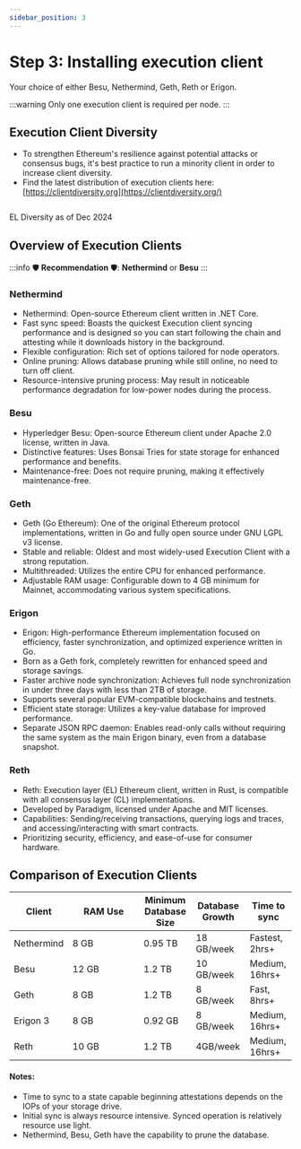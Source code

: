 ```yaml
---
sidebar_position: 3
---
```


# Step 3: Installing execution client

Your choice of either Besu, Nethermind, Geth, Reth or Erigon.

:::warning
Only one execution client is required per node.
:::

## **Execution Client Diversity**

* To strengthen Ethereum's resilience against potential attacks or consensus bugs, it's best practice to run a minority client in order to increase client diversity.
* Find the latest distribution of execution clients here: [https://clientdiversity.org](https://clientdiversity.org/)

<img src="/img/EL.png" alt=""/><p>EL Diversity as of Dec 2024</p>

## Overview of Execution Clients

:::info
:shield: **Recommendation** :shield:: **Nethermind** or **Besu**
:::

### Nethermind

* Nethermind: Open-source Ethereum client written in .NET Core.
* Fast sync speed: Boasts the quickest Execution client syncing performance and is designed so you can start following the chain and attesting while it downloads history in the background.
* Flexible configuration: Rich set of options tailored for node operators.
* Online pruning: Allows database pruning while still online, no need to turn off client.
* Resource-intensive pruning process: May result in noticeable performance degradation for low-power nodes during the process.

### Besu

* Hyperledger Besu: Open-source Ethereum client under Apache 2.0 license, written in Java.
* Distinctive features: Uses Bonsai Tries for state storage for enhanced performance and benefits.
* Maintenance-free: Does not require pruning, making it effectively maintenance-free.

### Geth

* Geth (Go Ethereum): One of the original Ethereum protocol implementations, written in Go and fully open source under GNU LGPL v3 license.
* Stable and reliable: Oldest and most widely-used Execution Client with a strong reputation.
* Multithreaded: Utilizes the entire CPU for enhanced performance.
* Adjustable RAM usage: Configurable down to 4 GB minimum for Mainnet, accommodating various system specifications.

### Erigon

* Erigon: High-performance Ethereum implementation focused on efficiency, faster synchronization, and optimized experience written in Go.
* Born as a Geth fork, completely rewritten for enhanced speed and storage savings.
* Faster archive node synchronization: Achieves full node synchronization in under three days with less than 2TB of storage.
* Supports several popular EVM-compatible blockchains and testnets.
* Efficient state storage: Utilizes a key-value database for improved performance.
* Separate JSON RPC daemon: Enables read-only calls without requiring the same system as the main Erigon binary, even from a database snapshot.

### Reth

* Reth: Execution layer (EL) Ethereum client, written in Rust, is compatible with all consensus layer (CL) implementations.
* Developed by Paradigm, licensed under Apache and MIT licenses.
* Capabilities: Sending/receiving transactions, querying logs and traces, and accessing/interacting with smart contracts.
* Prioritizing security, efficiency, and ease-of-use for consumer hardware.

## Comparison of Execution Clients

<table><thead><tr><th>Client</th><th width="111">RAM Use</th><th>Minimum Database Size</th><th>Database Growth</th><th>Time to sync</th></tr></thead><tbody><tr><td>Nethermind</td><td>8 GB</td><td>0.95 TB</td><td>18 GB/week</td><td>Fastest, 2hrs+</td></tr><tr><td>Besu</td><td>12 GB</td><td>1.2 TB</td><td>10 GB/week</td><td>Medium, 16hrs+</td></tr><tr><td>Geth</td><td>8 GB</td><td>1.2 TB</td><td>8 GB/week</td><td>Fast, 8hrs+</td></tr><tr><td>Erigon 3</td><td>8 GB</td><td>0.92 GB</td><td>8 GB/week</td><td>Medium, 16hrs+</td></tr><tr><td>Reth</td><td>10 GB</td><td>1.2 TB</td><td>4GB/week</td><td>Medium, 16hrs+</td></tr></tbody></table>

#### Notes:

* Time to sync to a state capable beginning attestations depends on the IOPs of your storage drive.
* Initial sync is always resource intensive. Synced operation is relatively resource use light.
* Nethermind, Besu, Geth have the capability to prune the database.
